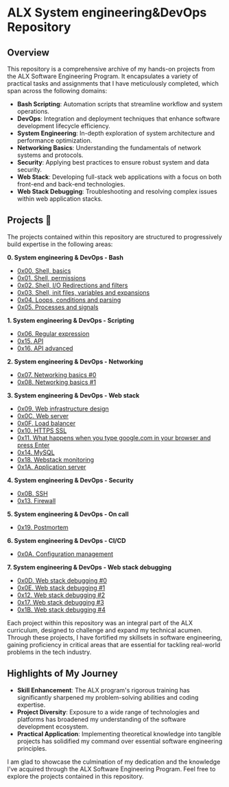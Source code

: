 # ALX System engineering&DevOps Repository

## Overview

This repository is a comprehensive archive of my hands-on projects from the ALX Software Engineering Program. It encapsulates 
a variety of practical tasks and assignments that I have meticulously completed, which span across the following domains:

  * **Bash Scripting**: Automation scripts that streamline workflow and system operations.
  * **DevOps**: Integration and deployment techniques that enhance software development lifecycle efficiency.
  * **System Engineering**: In-depth exploration of system architecture and performance optimization.
  * **Networking Basics**: Understanding the fundamentals of network systems and protocols.
  * **Security**: Applying best practices to ensure robust system and data security.
  * **Web Stack**: Developing full-stack web applications with a focus on both front-end and back-end technologies.
  * **Web Stack Debugging**: Troubleshooting and resolving complex issues within web application stacks.

## Projects :page_with_curl:

The projects contained within this repository are structured to progressively build expertise in the following areas:

**0. System engineering & DevOps - Bash**

  * [0x00. Shell, basics](./0x00-shell_basics)
  * [0x01. Shell, permissions](./0x01-shell_permissions)
  * [0x02. Shell, I/O Redirections and filters](./0x02-shell_redirections)
  * [0x03. Shell, init files, variables and expansions](./0x03-shell_variables_expansions)
  * [0x04. Loops, conditions and parsing](./0x04-loops_conditions_and_parsing)
  * [0x05. Processes and signals](./0x05-processes_and_signals)

**1. System engineering & DevOps - Scripting**

  * [0x06. Regular expression](./0x06-regular_expressions)
  * [0x15. API ](./0x15-api)
  * [0x16. API advanced](./0x16-api_advanced)   

**2. System engineering & DevOps - Networking**

  * [0x07. Networking basics #0](./0x07-networking_basics)
  * [0x08. Networking basics #1](./0x08-networking_basics_2)

**3. System engineering & DevOps - Web stack**

  * [0x09. Web infrastructure design](./0x09-web_infrastructure_design)
  * [0x0C. Web server](./0x0C-web_server)
  * [0x0F. Load balancer](./0x0F-load_balancer)
  * [0x10. HTTPS SSL](./0x10-https_ssl)
  * [ 0x11. What happens when you type google.com in your browser and press Enter](./0x11-what_happens_when_your_type_google_com_in_your_browser_and_press_enter)
  * [0x14. MySQL](./0x14-mysql)
  * [0x18. Webstack monitoring](./0x18-webstack_monitoring)
  * [0x1A. Application server](./0x1A-application_server)

**4. System engineering & DevOps - Security**

  * [0x0B. SSH](./0x0B-ssh)
  * [0x13. Firewall](./0x13-firewall)

**5. System engineering & DevOps - On call**

  * [0x19. Postmortem](./0x19-postmortem)

**6. System engineering & DevOps - CI/CD**

  * [0x0A. Configuration management](./0x0A-configuration_management) 

**7. System engineering & DevOps - Web stack debugging**

  * [0x0D. Web stack debugging #0](./0x0D-web_stack_debugging_0)
  * [0x0E. Web stack debugging #1](./0x0E-web_stack_debugging_1)
  * [0x12. Web stack debugging #2](./0x12-web_stack_debugging_2)
  * [0x17. Web stack debugging #3](./0x17-web_stack_debugging_3)
  * [0x1B. Web stack debugging #4](./0x1B-web_stack_debugging_4)

Each project within this repository was an integral part of the ALX curriculum, designed to challenge and expand my technical acumen. 
Through these projects, I have fortified my skillsets in software engineering, gaining proficiency in critical areas that are essential 
for tackling real-world problems in the tech industry.

## Highlights of My Journey

- **Skill Enhancement**: The ALX program's rigorous training has significantly sharpened my problem-solving abilities and coding expertise.
- **Project Diversity**: Exposure to a wide range of technologies and platforms has broadened my understanding of the software development ecosystem.
- **Practical Application**: Implementing theoretical knowledge into tangible projects has solidified my command over essential software 
engineering principles.

I am glad to showcase the culmination of my dedication and the knowledge I've acquired through the ALX Software Engineering Program. Feel free 
to explore the projects contained in this repository.
